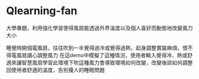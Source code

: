 # Qlearning-fan
大學專題，利用強化學習使得風扇能透過外界溫度以及個人喜好而動態地改變風力大小

睡覺時開個電風扇，往往吹到一半覺得過冷或覺得過熱，起身調整實屬麻煩，恨不得電風扇讀心調整風力
在這demo中模擬了這種情況，使用者輸入覺得冷、熱或舒適來讓智慧風扇學習此環境下吹這種風力會導致環境如何改變，改變後該如何調整回使用者舒適的溫度，告別擾人的睡眠問題
